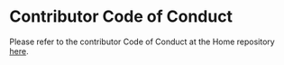 # Contributor Code of Conduct

Please refer to the contributor Code of Conduct at the Home repository [here](https://github.com/nanoframework/Home/blob/main/CODE_OF_CONDUCT.md).
